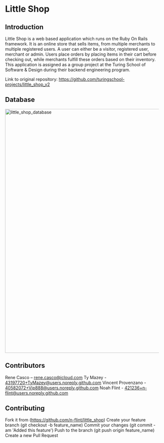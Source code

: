 # Little Shop

## Introduction
Little Shop is a web based application which runs on the Ruby On Rails framework. It is an online store that sells items, from multiple merchants to multiple registered users. A user can either be a visitor, registered user, merchant or admin. Users place orders by placing items in their cart before checking out, while merchants fulfill these orders based on their inventory. This application is assigned as a group project at the Turing School of Software & Design during their backend engineering program.

Link to original repository: https://github.com/turingschool-projects/little_shop_v2

## Database
<img width="800" alt="little_shop_database" src="https://user-images.githubusercontent.com/34421236/52988028-f2af0200-33ba-11e9-89c5-4b0f7e04291b.png">


## Contributors
Rene Casco – rene.casco@icloud.com
Ty Mazey - 43197720+TyMazey@users.noreply.github.com
Vincent Provenzano - 40582072+Vjp888@users.noreply.github.com
Noah Flint - 421236+n-flint@users.noreply.github.com

## Contributing
Fork it from (https://github.com/n-flint/little_shop)
Create your feature branch (git checkout -b feature_name)
Commit your changes (git commit -am 'Added this feature')
Push to the branch (git push origin feature_name)
Create a new Pull Request
